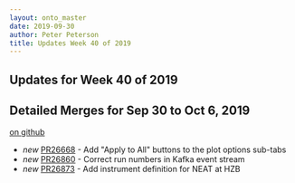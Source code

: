 ```yaml
---
layout: onto_master
date: 2019-09-30
author: Peter Peterson
title: Updates Week 40 of 2019
---
```

Updates for Week 40 of 2019
---------------------------

Detailed Merges for Sep 30 to Oct 6, 2019
-----------------------------------------
[on github](https://github.com/mantidproject/mantid/pulls?q=is%3Apr+merged%3A2019-10-01..2019-10-06)

* *new* [PR26668](https://github.com/mantidproject/mantid/pull/26668) - Add "Apply to All" buttons to the plot options sub-tabs
* *new* [PR26860](https://github.com/mantidproject/mantid/pull/26860) - Correct run numbers in Kafka event stream
* *new* [PR26873](https://github.com/mantidproject/mantid/pull/26873) - Add instrument definition for NEAT at HZB
